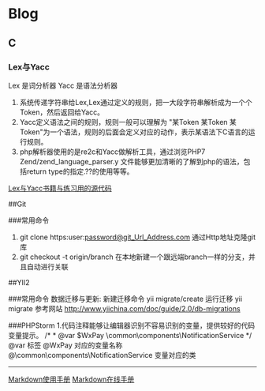 
# Blog

## C

### Lex与Yacc

Lex 是词分析器 Yacc 是语法分析器

1. 系统传递字符串给Lex,Lex通过定义的规则，把一大段字符串解析成为一个个Token，然后返回给Yacc。
2. Yacc定义语法之间的规则，规则一般可以理解为 "某Token 某Token 某Token"为一个语法，规则的后面会定义对应的动作，表示某语法下C语言的运行规则。
3. php解析器使用的是re2c和Yacc做解析工具，通过浏览PHP7  Zend/zend_language_parser.y 文件能够更加清晰的了解到php的语法，包括return type的指定.??的使用等等。

[Lex与Yacc书籍与练习用的源代码](http://git.oschina.net/wan3574489/Lex-and-Yacc)

##Git

###常用命令
1. git clone https:user:password@git_Url_Address.com 通过Http地址克隆git库
2. git checkout -t origin/branch  在本地新建一个跟远端branch一样的分支，并且自动进行关联

##YII2

###常用命令
    数据迁移与更新:
       新建迁移命令  yii migrate/create <name>
       运行迁移      yii migrate
       参考网站      http://www.yiichina.com/doc/guide/2.0/db-migrations

###PHPStorm
    1.代码注释能够让编辑器识别不容易识别的变量，提供较好的代码变量提示。
      /*
         * @var  $WxPay \common\components\NotificationService
         */
         @var 标签
         @WxPay 对应的变量名称
         @\common\components\NotificationService 变量对应的类
***
[Markdown使用手册](http://wowubuntu.com/markdown/)
[Markdown在线手册](http://mahua.jser.me/)
